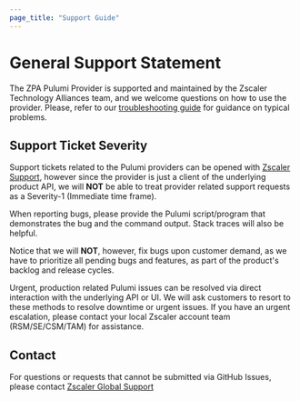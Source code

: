 ```yaml
---
page_title: "Support Guide"
---
```


# General Support Statement

The ZPA Pulumi Provider is supported and maintained by the Zscaler Technology Alliances team, and we welcome questions on how to use the provider.
Please, refer to our [troubleshooting guide](troubleshooting.md) for guidance on typical problems.

## Support Ticket Severity

Support tickets related to the Pulumi providers can be opened with [Zscaler Support](https://help.zscaler.com/login-tickets), however since the provider is just a client of the underlying product API, we will **NOT** be able to treat provider related support requests as a Severity-1 (Immediate time frame).

When reporting bugs, please provide the Pulumi script/program that demonstrates the bug and the command output. Stack traces will also be helpful.

Notice that we will **NOT**, however, fix bugs upon customer demand, as we have to prioritize all pending bugs and features, as part of the product's backlog and release cycles.

Urgent, production related Pulumi issues can be resolved via direct interaction with the underlying API or UI. We will ask customers to resort to these methods to resolve downtime or urgent issues. If you have an urgent escalation, please contact your local Zscaler account team (RSM/SE/CSM/TAM) for assistance.

## Contact

For questions or requests that cannot be submitted via GitHub Issues, please contact [Zscaler Global Support](https://help.zscaler.com/contact-support)
